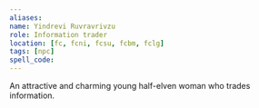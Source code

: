 ```yaml
---
aliases: 
name: Yindrevi Ruvravrivzu
role: Information trader
location: [fc, fcni, fcsu, fcbm, fclg]
tags: [npc]
spell_code: 
---
```

An attractive and charming young half-elven woman who trades information.